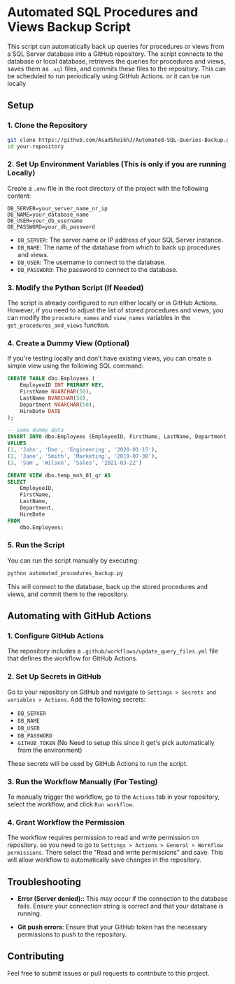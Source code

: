 # Automated SQL Procedures and Views Backup Script

This script can automatically back up queries for procedures or views from a SQL Server database into a GitHub repository. The script connects to the database or local database, retrieves the queries for procedures and views, saves them as `.sql` files, and commits these files to the repository. This can be scheduled to run periodically using GitHub Actions. or it can be run locally

## Setup

### 1. Clone the Repository

```bash
git clone https://github.com/AsadSheikhJ/Automated-SQL-Queries-Backup.git
cd your-repository
```
### 2. Set Up Environment Variables (This is only if you are running Locally)

Create a `.env` file in the root directory of the project with the following content:

```env
DB_SERVER=your_server_name_or_ip
DB_NAME=your_database_name
DB_USER=your_db_username
DB_PASSWORD=your_db_password
```

- `DB_SERVER`: The server name or IP address of your SQL Server instance.
- `DB_NAME`: The name of the database from which to back up procedures and views.
- `DB_USER`: The username to connect to the database.
- `DB_PASSWORD`: The password to connect to the database.

### 3. Modify the Python Script (If Needed)

The script is already configured to run either locally or in GitHub Actions. However, if you need to adjust the list of stored procedures and views, you can modify the `procedure_names` and `view_names` variables in the `get_procedures_and_views` function.

### 4. Create a Dummy View (Optional)

If you're testing locally and don’t have existing views, you can create a simple view using the following SQL command:

```sql
CREATE TABLE dbo.Employees (
    EmployeeID INT PRIMARY KEY,
    FirstName NVARCHAR(50),
    LastName NVARCHAR(50),
    Department NVARCHAR(50),
    HireDate DATE
);

-- some dummy data
INSERT INTO dbo.Employees (EmployeeID, FirstName, LastName, Department, HireDate)
VALUES 
(1, 'John', 'Doe', 'Engineering', '2020-01-15'),
(2, 'Jane', 'Smith', 'Marketing', '2019-07-30'),
(3, 'Sam', 'Wilson', 'Sales', '2021-03-22')

CREATE VIEW dbo.temp_mnh_01_qr AS
SELECT 
    EmployeeID,
    FirstName,
    LastName,
    Department,
    HireDate
FROM 
    dbo.Employees;
```

### 5. Run the Script

You can run the script manually by executing:

```bash
python automated_procedures_backup.py
```

This will connect to the database, back up the stored procedures and views, and commit them to the repository.

## Automating with GitHub Actions

### 1. Configure GitHub Actions

The repository includes a `.github/workflows/update_query_files.yml` file that defines the workflow for GitHub Actions. 

### 2. Set Up Secrets in GitHub

Go to your repository on GitHub and navigate to `Settings > Secrets and variables > Actions`. Add the following secrets:

- `DB_SERVER`
- `DB_NAME`
- `DB_USER`
- `DB_PASSWORD`
- `GITHUB_TOKEN` (No Need to setup this since it get's pick automatically from the environment)

These secrets will be used by GitHub Actions to run the script.

### 3. Run the Workflow Manually (For Testing)

To manually trigger the workflow, go to the `Actions` tab in your repository, select the workflow, and click `Run workflow`.

### 4. Grant Workflow the Permission

The workflow requires permission to read and write permission on repository. so you need to go to `Settings > Actions > General > Workflow permissions`. There select the "Read and write permissions" and save. This will allow workflow to automatically save changes in the repository.

## Troubleshooting

- **Error (Server denied):**: This may occur if the connection to the database fails. Ensure your connection string is correct and that your database is running.

- **Git push errors**: Ensure that your GitHub token has the necessary permissions to push to the repository.

## Contributing

Feel free to submit issues or pull requests to contribute to this project.
